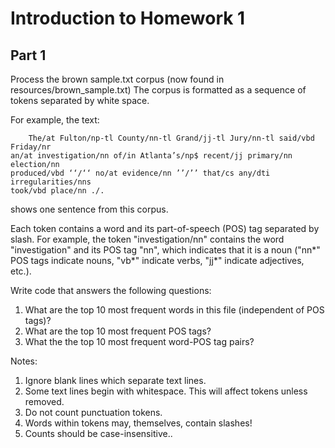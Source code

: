 # Introduction to Homework 1

## Part 1

Process the brown sample.txt corpus (now found in resources/brown_sample.txt)
The corpus is formatted as a sequence of tokens separated by white space.

For example, the text:

```
	The/at Fulton/np-tl County/nn-tl Grand/jj-tl Jury/nn-tl said/vbd Friday/nr
an/at investigation/nn of/in Atlanta’s/np$ recent/jj primary/nn election/nn
produced/vbd ‘‘/‘‘ no/at evidence/nn ’’/’’ that/cs any/dti irregularities/nns
took/vbd place/nn ./.
```

shows one sentence from this corpus.

Each token contains a word and its part-of-speech (POS) tag separated by slash.
For example, the token "investigation/nn" contains the word "investigation" and
its POS tag "nn", which indicates that it is a noun ("nn\*" POS tags indicate nouns,
"vb\*" indicate verbs, "jj\*" indicate adjectives, etc.).

Write code that answers the following questions:

1. What are the top 10 most frequent words in this file (independent of POS tags)?
2. What are the top 10 most frequent POS tags?
3. What the the top 10 most frequent word-POS tag pairs?

Notes:

1. Ignore blank lines which separate text lines.
2. Some text lines begin with whitespace. This will affect tokens unless removed.
3. Do not count punctuation tokens.
4. Words within tokens may, themselves, contain slashes!
5. Counts should be case-insensitive..
